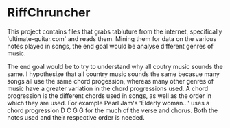 # RiffChruncher

This project contains files that grabs tabluture from the internet, specifically 'ultimate-guitar.com' and reads them. 
Mining them for data on the various notes played in songs, the end goal would be analyse different genres of music. 

The end goal would be to try to understand why all coutry music sounds the same. I hypothesize that all country music sounds the same
becasue many songs all use the same chord progession, whereas many other genres of music have a greater variation in the chord 
progressions used.
A chord progression is the different chords used in songs, as well as the order in which they are used. For example Pearl Jam's 
'Elderly woman...' uses a chord progression D C G G for the much of the verse and chorus.
Both the notes used and their respective order is needed.
